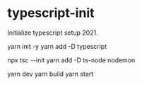 # typescript-init
Initialize typescript setup 2021.

yarn init -y
yarn add -D typescript

npx tsc --init
yarn add -D ts-node nodemon

yarn dev
yarn build
yarn start